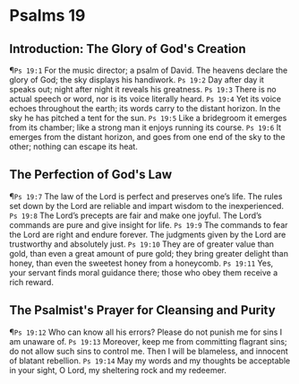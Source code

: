# Psalms 19

## Introduction: The Glory of God's Creation
¶`Ps 19:1` For the music director; a psalm of David. The heavens declare the glory of God; the sky displays his handiwork.
`Ps 19:2` Day after day it speaks out; night after night it reveals his greatness.
`Ps 19:3` There is no actual speech or word, nor is its voice literally heard.
`Ps 19:4` Yet its voice echoes throughout the earth; its words carry to the distant horizon. In the sky he has pitched a tent for the sun.
`Ps 19:5` Like a bridegroom it emerges from its chamber; like a strong man it enjoys running its course.
`Ps 19:6` It emerges from the distant horizon, and goes from one end of the sky to the other; nothing can escape its heat.

## The Perfection of God's Law
¶`Ps 19:7` The law of the Lord is perfect and preserves one’s life. The rules set down by the Lord are reliable and impart wisdom to the inexperienced.
`Ps 19:8` The Lord’s precepts are fair and make one joyful. The Lord’s commands are pure and give insight for life.
`Ps 19:9` The commands to fear the Lord are right and endure forever. The judgments given by the Lord are trustworthy and absolutely just.
`Ps 19:10` They are of greater value than gold, than even a great amount of pure gold; they bring greater delight than honey, than even the sweetest honey from a honeycomb.
`Ps 19:11` Yes, your servant finds moral guidance there; those who obey them receive a rich reward.

## The Psalmist's Prayer for Cleansing and Purity
¶`Ps 19:12` Who can know all his errors? Please do not punish me for sins I am unaware of.
`Ps 19:13` Moreover, keep me from committing flagrant sins; do not allow such sins to control me. Then I will be blameless, and innocent of blatant rebellion.
`Ps 19:14` May my words and my thoughts be acceptable in your sight, O Lord, my sheltering rock and my redeemer.
